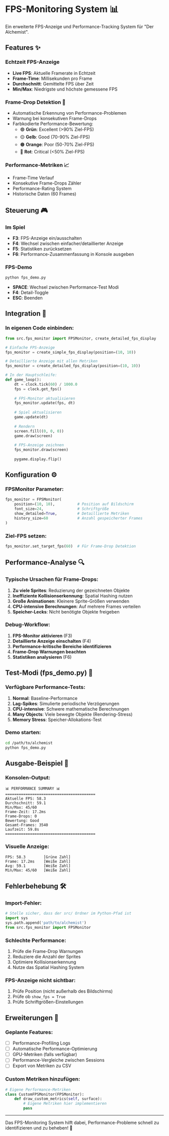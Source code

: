 # FPS-Monitoring System 📊

Ein erweiterte FPS-Anzeige und Performance-Tracking System für "Der Alchemist".

## Features ✨

### Echtzeit FPS-Anzeige
- **Live FPS**: Aktuelle Framerate in Echtzeit
- **Frame-Time**: Millisekunden pro Frame
- **Durchschnitt**: Gemittelte FPS über Zeit
- **Min/Max**: Niedrigste und höchste gemessene FPS

### Frame-Drop Detektion 🚨
- Automatische Erkennung von Performance-Problemen
- Warnung bei konsekutiven Frame-Drops
- Farbkodierte Performance-Bewertung:
  - 🟢 **Grün**: Excellent (>90% Ziel-FPS)
  - 🟡 **Gelb**: Good (70-90% Ziel-FPS) 
  - 🟠 **Orange**: Poor (50-70% Ziel-FPS)
  - 🔴 **Rot**: Critical (<50% Ziel-FPS)

### Performance-Metriken 📈
- Frame-Time Verlauf
- Konsekutive Frame-Drops Zähler
- Performance-Rating System
- Historische Daten (60 Frames)

## Steuerung 🎮

### Im Spiel
- **F3**: FPS-Anzeige ein/ausschalten
- **F4**: Wechsel zwischen einfacher/detaillierter Anzeige
- **F5**: Statistiken zurücksetzen
- **F6**: Performance-Zusammenfassung in Konsole ausgeben

### FPS-Demo
```bash
python fps_demo.py
```
- **SPACE**: Wechsel zwischen Performance-Test Modi
- **F4**: Detail-Toggle
- **ESC**: Beenden

## Integration 🔧

### In eigenen Code einbinden:

```python
from src.fps_monitor import FPSMonitor, create_detailed_fps_display

# Einfache FPS-Anzeige
fps_monitor = create_simple_fps_display(position=(10, 10))

# Detaillierte Anzeige mit allen Metriken
fps_monitor = create_detailed_fps_display(position=(10, 10))

# In der Hauptschleife:
def game_loop():
    dt = clock.tick(60) / 1000.0
    fps = clock.get_fps()
    
    # FPS-Monitor aktualisieren
    fps_monitor.update(fps, dt)
    
    # Spiel aktualisieren
    game.update(dt)
    
    # Rendern
    screen.fill((0, 0, 0))
    game.draw(screen)
    
    # FPS-Anzeige zeichnen
    fps_monitor.draw(screen)
    
    pygame.display.flip()
```

## Konfiguration ⚙️

### FPSMonitor Parameter:
```python
fps_monitor = FPSMonitor(
    position=(10, 10),          # Position auf Bildschirm
    font_size=24,               # Schriftgröße
    show_detailed=True,         # Detaillierte Metriken
    history_size=60             # Anzahl gespeicherter Frames
)
```

### Ziel-FPS setzen:
```python
fps_monitor.set_target_fps(60)  # Für Frame-Drop Detektion
```

## Performance-Analyse 🔍

### Typische Ursachen für Frame-Drops:

1. **Zu viele Sprites**: Reduzierung der gezeichneten Objekte
2. **Ineffiziente Kollisionserkennung**: Spatial Hashing nutzen
3. **Große Animationen**: Kleinere Sprite-Größen verwenden
4. **CPU-intensive Berechnungen**: Auf mehrere Frames verteilen
5. **Speicher-Lecks**: Nicht benötigte Objekte freigeben

### Debug-Workflow:

1. **FPS-Monitor aktivieren** (F3)
2. **Detaillierte Anzeige einschalten** (F4)
3. **Performance-kritische Bereiche identifizieren**
4. **Frame-Drop Warnungen beachten**
5. **Statistiken analysieren** (F6)

## Test-Modi (fps_demo.py) 🧪

### Verfügbare Performance-Tests:

1. **Normal**: Baseline-Performance
2. **Lag-Spikes**: Simulierte periodische Verzögerungen
3. **CPU-intensive**: Schwere mathematische Berechnungen
4. **Many Objects**: Viele bewegte Objekte (Rendering-Stress)
5. **Memory Stress**: Speicher-Allokations-Test

### Demo starten:
```bash
cd /path/to/alchemist
python fps_demo.py
```

## Ausgabe-Beispiel 📝

### Konsolen-Output:
```
📊 PERFORMANCE SUMMARY 📊
========================================
Aktuelle FPS: 58.3
Durchschnitt: 59.1
Min/Max: 45/60
Frame-Zeit: 17.2ms
Frame-Drops: 0
Bewertung: Good
Gesamt-Frames: 3540
Laufzeit: 59.8s
========================================
```

### Visuelle Anzeige:
```
FPS: 58.3        [Grüne Zahl]
Frame: 17.2ms    [Weiße Zahl]
Avg: 59.1        [Weiße Zahl]
Min/Max: 45/60   [Weiße Zahl]
```

## Fehlerbehebung 🛠️

### Import-Fehler:
```python
# Stelle sicher, dass der src/ Ordner im Python-Pfad ist
import sys
sys.path.append('path/to/alchemist')
from src.fps_monitor import FPSMonitor
```

### Schlechte Performance:
1. Prüfe die Frame-Drop Warnungen
2. Reduziere die Anzahl der Sprites
3. Optimiere Kollisionserkennung
4. Nutze das Spatial Hashing System

### FPS-Anzeige nicht sichtbar:
1. Prüfe Position (nicht außerhalb des Bildschirms)
2. Prüfe ob `show_fps = True`
3. Prüfe Schriftgrößen-Einstellungen

## Erweiterungen 🚀

### Geplante Features:
- [ ] Performance-Profiling Logs
- [ ] Automatische Performance-Optimierung
- [ ] GPU-Metriken (falls verfügbar)
- [ ] Performance-Vergleiche zwischen Sessions
- [ ] Export von Metriken zu CSV

### Custom Metriken hinzufügen:
```python
# Eigene Performance-Metriken
class CustomFPSMonitor(FPSMonitor):
    def draw_custom_metrics(self, surface):
        # Eigene Metriken hier implementieren
        pass
```

---

Das FPS-Monitoring System hilft dabei, Performance-Probleme schnell zu identifizieren und zu beheben! 🎯
